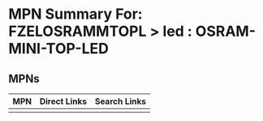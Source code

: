 



# MPN Summary For: FZELOSRAMMTOPL > led : OSRAM-MINI-TOP-LED

## MPNs
  

|MPN|Direct Links|Search Links|
| :--- | :--- | :--- |
||||
